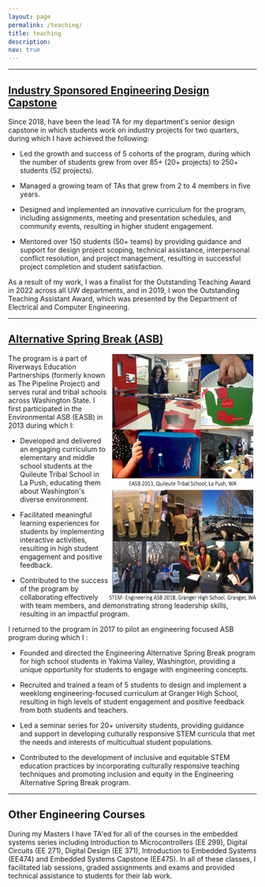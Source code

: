 ```yaml
---
layout: page
permalink: /teaching/
title: teaching
description: 
nav: true
---
```

<hr>

## <a href= "https://www.ece.uw.edu/entrepreneurship/entrepreneurial-capstone/">Industry Sponsored Engineering Design Capstone</a>

Since 2018, have been the lead TA for my department's senior design capstone in which students work on industry projects for two quarters, during which I have achieved the following:

- Led the growth and success of 5 cohorts of the program, during which the number of students grew from over 85+ (20+ projects) to 250+ students (52 projects).

- Managed a growing team of TAs that grew from 2 to 4 members in five years.

- Designed and implemented an innovative curriculum for the program, including assignments, meeting and presentation schedules, and community events, resulting in higher student engagement.

- Mentored over 150 students (50+ teams) by providing guidance and support for design project scoping, technical assistance, interpersonal conflict resolution, and project management, resulting in successful project completion and student satisfaction.

As a result of my work, I was a finalist for the Outstanding Teaching Award in 2022 across all UW departments, and in 2019, I won the Outstanding Teaching Assistant Award, which was presented by the Department of Electrical and Computer Engineering.

<hr>

## <a href = "https://cele.uw.edu/students/opportunities/riverways/">Alternative Spring Break (ASB)</a>

<img align="right" src="/assets/img/asb_1317.png" width="300" height="500">

The program is a part of Riverways Education Partnerships (formerly known as The Pipeline Project) and serves rural and tribal schools across Washington State.  I first participated in the Environmental ASB (EASB) in 2013 during which I:
- Developed and delivered an engaging curriculum to elementary and middle school students at the Quileute Tribal School in La Push, educating them about Washington's diverse environment.

- Facilitated meaningful learning experiences for students by implementing interactive activities, resulting in high student engagement and positive feedback.
- Contributed to the success of the program by collaborating effectively with team members, and demonstrating strong leadership skills, resulting in an impactful program.

I returned to the program in 2017 to pilot an engineering focused ASB program during which I : 
- Founded and directed the Engineering Alternative Spring Break program for high school students in Yakima Valley, Washington, providing a unique opportunity for students to engage with engineering concepts.

- Recruited and trained a team of 5 students to design and implement a weeklong engineering-focused curriculum at Granger High School, resulting in high levels of student engagement and positive feedback from both students and teachers.

- Led a seminar series for 20+ university students, providing guidance and support in developing culturally responsive STEM curricula that met the needs and interests of multicultual student populations.

- Contributed to the development of inclusive and equitable STEM education practices by incorporating culturally responsive teaching techniques and promoting inclusion and equity in the Engineering Alternative Spring Break program.

<hr>

## Other Engineering Courses
During my Masters I have TA'ed for all of the courses in the embedded systems series including Introduction to Microcontrollers (EE 299), Digital Circuits (EE 271), Digital Design (EE 371), Introduction to Embedded Systems (EE474) and Embedded Systems Capstone (EE475). In all of these classes, I facilitated lab sessions, graded assignments and exams and provided technical assistance to students for their lab work. 
